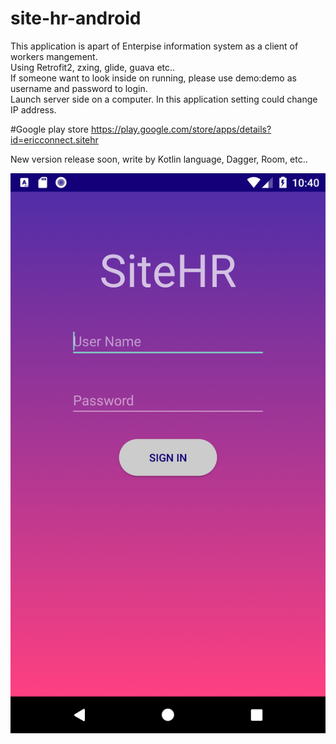 # site-hr-android
This application is apart of Enterpise information system as a client of workers mangement.
<br/>Using Retrofit2, zxing, glide, guava etc..
<br/>If someone want to look inside on running, please use demo:demo as username and password to login.
<br/>Launch server side on a computer. In this application setting could change IP address.

#Google play store
https://play.google.com/store/apps/details?id=ericconnect.sitehr

New version release soon, write by Kotlin language, Dagger, Room, etc..

![login Activity](https://github.com/EricConnect/site-hr-android/blob/master/arts/Screenshot_1524062430.png?v=4&s=200)
